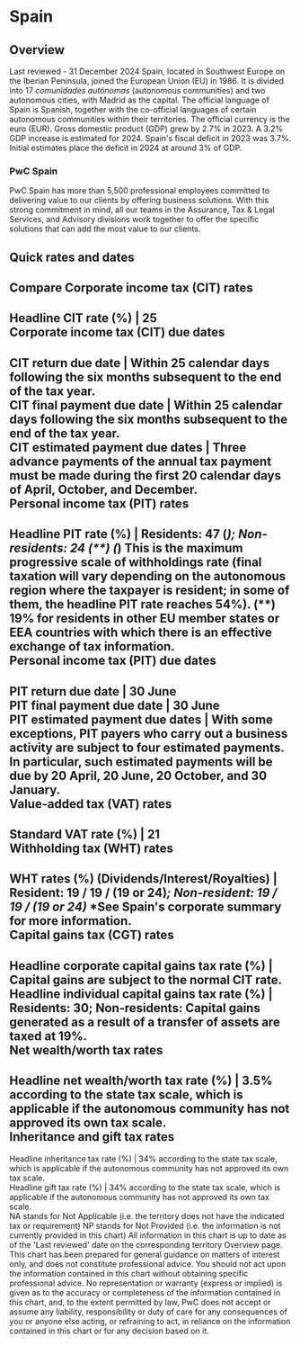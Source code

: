 # Spain
## Overview
Last reviewed - 31 December 2024
Spain, located in Southwest Europe on the Iberian Peninsula, joined the European Union (EU) in 1986. It is divided into 17 _comunidades autónomas_ (autonomous communities) and two autonomous cities, with Madrid as the capital. The official language of Spain is Spanish, together with the co-official languages of certain autonomous communities within their territories. The official currency is the euro (EUR).
Gross domestic product (GDP) grew by 2.7% in 2023. A 3.2% GDP increase is estimated for 2024.
Spain's fiscal deficit in 2023 was 3.7%. Initial estimates place the deficit in 2024 at around 3% of GDP.
### PwC Spain
PwC Spain has more than 5,500 professional employees committed to delivering value to our clients by offering business solutions. With this strong commitment in mind, all our teams in the Assurance, Tax & Legal Services, and Advisory divisions work together to offer the specific solutions that can add the most value to our clients.
## Quick rates and dates
Compare
Corporate income tax (CIT) rates   
---  
Headline CIT rate (%) |  25  
Corporate income tax (CIT) due dates   
---  
CIT return due date |  Within 25 calendar days following the six months subsequent to the end of the tax year.  
CIT final payment due date |  Within 25 calendar days following the six months subsequent to the end of the tax year.  
CIT estimated payment due dates |  Three advance payments of the annual tax payment must be made during the first 20 calendar days of April, October, and December.  
Personal income tax (PIT) rates   
---  
Headline PIT rate (%) |  Residents: 47 (*); Non-residents: 24 (**) (*) This is the maximum progressive scale of withholdings rate (final taxation will vary depending on the autonomous region where the taxpayer is resident; in some of them, the headline PIT rate reaches 54%). (**) 19% for residents in other EU member states or EEA countries with which there is an effective exchange of tax information.  
Personal income tax (PIT) due dates   
---  
PIT return due date |  30 June  
PIT final payment due date |  30 June  
PIT estimated payment due dates |  With some exceptions, PIT payers who carry out a business activity are subject to four estimated payments. In particular, such estimated payments will be due by 20 April, 20 June, 20 October, and 30 January.  
Value-added tax (VAT) rates   
---  
Standard VAT rate (%) |  21  
Withholding tax (WHT) rates   
---  
WHT rates (%) (Dividends/Interest/Royalties) |  Resident: 19 / 19 / (19 or 24)*; Non-resident: 19 / 19 / (19 or 24)* *See Spain's corporate summary for more information.  
Capital gains tax (CGT) rates   
---  
Headline corporate capital gains tax rate (%) |  Capital gains are subject to the normal CIT rate.  
Headline individual capital gains tax rate (%) |  Residents: 30; Non-residents: Capital gains generated as a result of a transfer of assets are taxed at 19%.  
Net wealth/worth tax rates   
---  
Headline net wealth/worth tax rate (%) |  3.5% according to the state tax scale, which is applicable if the autonomous community has not approved its own tax scale.  
Inheritance and gift tax rates   
---  
Headline inheritance tax rate (%) |  34% according to the state tax scale, which is applicable if the autonomous community has not approved its own tax scale.  
Headline gift tax rate (%) |  34% according to the state tax scale, which is applicable if the autonomous community has not approved its own tax scale.  
NA stands for Not Applicable (i.e. the territory does not have the indicated tax or requirement)
NP stands for Not Provided (i.e. the information is not currently provided in this chart) 
All information in this chart is up to date as of the 'Last reviewed' date on the corresponding territory Overview page. This chart has been prepared for general guidance on matters of interest only, and does not constitute professional advice. You should not act upon the information contained in this chart without obtaining specific professional advice. No representation or warranty (express or implied) is given as to the accuracy or completeness of the information contained in this chart, and, to the extent permitted by law, PwC does not accept or assume any liability, responsibility or duty of care for any consequences of you or anyone else acting, or refraining to act, in reliance on the information contained in this chart or for any decision based on it.
